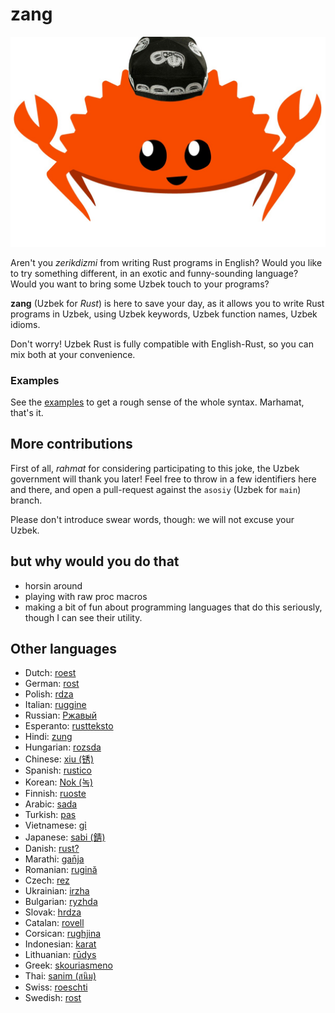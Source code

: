 # zang

![](https://github.com/elb3k/zang/raw/asosiy/logo.jpg)

Aren't you _zerikdizmi_ from writing Rust programs in English? Would you like to try something different, in an exotic and
funny-sounding language? Would you want to bring some Uzbek touch to your
programs?

**zang** (Uzbek for _Rust_) is here to save your day, as it allows you to
write Rust programs in Uzbek, using Uzbek keywords, Uzbek function names,
Uzbek idioms.

Don't worry!
Uzbek Rust is fully compatible with English-Rust, so you can mix both at your
convenience.

### Examples

See the [examples](./examples/src/main.rs) to get a rough sense of the whole
syntax. Marhamat, that's it.

## More contributions

First of all, _rahmat_ for considering participating to this joke, the
Uzbek government will thank you later! Feel free to throw in a few identifiers
here and there, and open a pull-request against the `asosiy` (Uzbek for
`main`) branch.

Please don't introduce swear words, though: we will not excuse your Uzbek.

## but why would you do that

- horsin around
- playing with raw proc macros
- making a bit of fun about programming languages that do this seriously,
  though I can see their utility.

## Other languages

- Dutch: [roest](https://github.com/jeroenhd/roest)
- German: [rost](https://github.com/michidk/rost)
- Polish: [rdza](https://github.com/phaux/rdza)
- Italian: [ruggine](https://github.com/DamianX/ruggine)
- Russian: [Ржавый](https://github.com/Sanceilaks/rzhavchina)
- Esperanto: [rustteksto](https://github.com/dscottboggs/rustteksto)
- Hindi: [zung](https://github.com/rishit-khandelwal/zung)
- Hungarian: [rozsda](https://github.com/jozsefsallai/rozsda)
- Chinese: [xiu (锈)](https://github.com/lucifer1004/xiu)
- Spanish: [rustico](https://github.com/UltiRequiem/rustico)
- Korean: [Nok (녹)](https://github.com/Alfex4936/nok)
- Finnish: [ruoste](https://github.com/vkoskiv/ruoste)
- Arabic: [sada](https://github.com/LAYGATOR/sada)
- Turkish: [pas](https://github.com/ekimb/pas)
- Vietnamese: [gỉ](https://github.com/Huy-Ngo/gir)
- Japanese: [sabi (錆)](https://github.com/yuk1ty/sabi)
- Danish: [rust?](https://github.com/LunaTheFoxgirl/rust-dk)
- Marathi: [gan̄ja](https://github.com/pranavgade20/ganja)
- Romanian: [rugină](https://github.com/aionescu/rugina)
- Czech: [rez](https://github.com/radekvit/rez)
- Ukrainian: [irzha](https://github.com/brokeyourbike/irzha)
- Bulgarian: [ryzhda](https://github.com/gavadinov/ryzhda)
- Slovak: [hrdza](https://github.com/TheMessik/hrdza)
- Catalan: [rovell](https://github.com/gborobio73/rovell)
- Corsican: [rughjina](https://github.com/aldebaranzbradaradjan/rughjina)
- Indonesian: [karat](https://github.com/annurdien/karat)
- Lithuanian: [rūdys](https://github.com/TruncatedDinosour/rudys)
- Greek: [skouriasmeno](https://github.com/devlocalhost/skouriasmeno)
- Thai: [sanim (สนิม)](https://github.com/korewaChino/sanim)
- Swiss: [roeschti](https://github.com/Georg-code/roeschti)
- Swedish: [rost](https://github.com/vojd/rost/)

